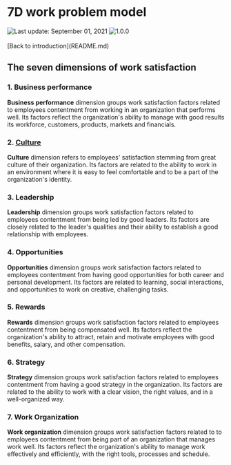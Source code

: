 # 7D work problem model
<div align="left">
   <img id="last-update-badge" src="https://img.shields.io/badge/%F0%9F%93%85%20Last%20update%20-%20September%201%2C%202021-blue.svg" alt="Last update: September 01, 2021" /> <img src="https://img.shields.io/badge/ %E2%9C%94%20Typology%20version%20-%201.0.0-yellow.svg" alt="1.0.0"/>
</div>
<br/>
[Back to introduction](README.md)

## The seven dimensions of work satisfaction

### 1. Business performance

__Business performance__ dimension groups work satisfaction factors related to employees contentment from working in an organization that performs well. Its factors reflect the organization's ability to manage with good results its workforce, customers, products, markets and financials.

### 2. [Culture](dimensions/culture.md)

__Culture__ dimension refers to employees' satisfaction stemming from great culture of their organization. Its factors are related to the ability to work in an environment where it is easy to feel comfortable and to be a part of the organization's identity.

### 3. Leadership

__Leadership__ dimension groups work satisfaction factors related to employees contentment from being led by good leaders. Its factors are closely related to the leader's qualities and their ability to establish a good relationship with employees.

### 4. Opportunities

__Opportunities__ dimension groups work satisfaction factors related to employees contentment from having good opportunities for both career and personal development. Its factors are related to learning, social interactions, and opportunities to work on creative, challenging tasks.

### 5. Rewards

__Rewards__ dimension groups work satisfaction factors related to employees contentment from being compensated well. Its factors reflect the organization's ability to attract, retain and motivate employees with good benefits, salary, and other compensation.

### 6. Strategy

__Strategy__ dimension groups work satisfaction factors related to employees contentment from having a good strategy in the organization. Its factors are related to the ability to work with a clear vision, the right values, and in a well-organized way.

### 7. Work Organization

__Work organization__ dimension groups work satisfaction factors related to to employees contentment from being part of an organization that manages work well. Its factors reflect the organization's ability to manage work effectively and efficiently, with the right tools, processes and schedule.
